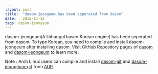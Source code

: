 ```yaml
---
layout: post
title:  "dasom-jeongeum has been seperated from dasom"
date:   2015-11-12
tags: dasom-jeongeum
---
```


dasom-jeongeum(A libhangul based Korean engine) has been seperated from dasom.
To type Korean, you need to compile and install dasom-jeongeum after installing dasom.
Visit GitHub Repository pages of [dasom](https://github.com/dasom-im/dasom) and [dasom-jeongeum](https://github.com/dasom-im/dasom-jeongeum) to learn more.

Note : Arch Linux users can compile and install [dasom-git](https://aur.archlinux.org/packages/dasom-git/) and [dasom-jeongeum-git](https://aur.archlinux.org/packages/dasom-jeongeum-git/) from [AUR](https://wiki.archlinux.org/index.php/Arch_User_Repository).
